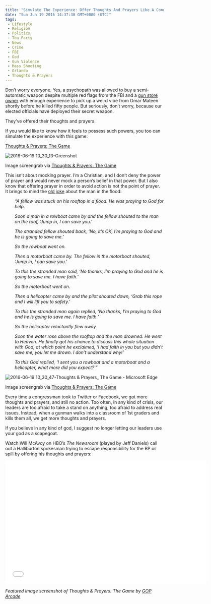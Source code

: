 ```yaml
---
title: "Simulate The Experience: Offer Thoughts And Prayers Like A Congressman (GAME)"
date: "Sun Jun 19 2016 14:37:30 GMT+0000 (UTC)"
tags: 
 - Lifestyle
 - Religion
 - Politics
 - Tea Party
 - News
 - Crime
 - FBI
 - God
 - Gun Violence
 - Mass Shooting
 - Orlando
 - Thoughts & Prayers
---
```

<p><!-- Quick Adsense WordPress Plugin: http://quicksense.net/ --></p><p>Don&#x2019;t worry everyone. Yes, a psychopath was allowed to buy a semi-automatic weapon despite multiple red flags from the FBI and a <a href="http://www.liberalamerica.org/2016/06/18/gun-shop-owner-refused-sell-firearms-omar-mateen-reported-authorities-orlando-attack/">gun store owner</a>&#xA0;with enough experience to pick up a weird vibe from Omar Mateen shortly before he killed fifty people. But seriously, don&#x2019;t worry, because our elected officials have deployed their secret weapon.</p><p>They&#x2019;ve offered their thoughts and prayers.</p><p>If you would like to know how it feels to possess such powers, you&#xA0;too can simulate the experience with this game:</p><p><a href="http://www.thoughtsandprayersthegame.com/" onclick="__gaTracker(&apos;send&apos;, &apos;event&apos;, &apos;outbound-article&apos;, &apos;http://www.thoughtsandprayersthegame.com/&apos;, &apos;Thoughts &amp; Prayers: The Game&apos;);">Thoughts &amp; Prayers: The Game</a></p><div id="attachment_138033" style="width: 971px" class="wp-caption alignnone"><img class="wp-image-138033 size-full" src="//i1.wp.com/cdn.liberalamerica.org/wp-content/uploads/2016/06/2016-06-19-10_30_13-Greenshot.png?resize=961%2C533" alt="2016-06-19 10_30_13-Greenshot" srcset="//i1.wp.com/cdn.liberalamerica.org/wp-content/uploads/2016/06/2016-06-19-10_30_13-Greenshot.png?resize=961%2C533 961w, //i1.wp.com/cdn.liberalamerica.org/wp-content/uploads/2016/06/2016-06-19-10_30_13-Greenshot.png?resize=961%2C533 64w, //i1.wp.com/cdn.liberalamerica.org/wp-content/uploads/2016/06/2016-06-19-10_30_13-Greenshot.png?resize=961%2C533 350w, //i1.wp.com/cdn.liberalamerica.org/wp-content/uploads/2016/06/2016-06-19-10_30_13-Greenshot.png?resize=961%2C533 768w, //i1.wp.com/cdn.liberalamerica.org/wp-content/uploads/2016/06/2016-06-19-10_30_13-Greenshot.png?resize=961%2C533 600w, //i1.wp.com/cdn.liberalamerica.org/wp-content/uploads/2016/06/2016-06-19-10_30_13-Greenshot.png?resize=961%2C533 795w" sizes="(max-width: 961px) 100vw, 961px" data-recalc-dims="1">
<p class="wp-caption-text">Image screengrab via <a href="http://www.thoughtsandprayersthegame.com/" onclick="__gaTracker(&apos;send&apos;, &apos;event&apos;, &apos;outbound-article&apos;, &apos;http://www.thoughtsandprayersthegame.com/&apos;, &apos;Thoughts &amp; Prayers: The Game&apos;);" target="_blank">Thoughts &amp; Prayers: The Game</a></p>
</div><p>This isn&#x2019;t about mocking prayer. I&#x2019;m a Christian, and I don&#x2019;t deny the power of prayer and would never mock a person&#x2019;s belief in that power. But I also know that offering prayer in order to avoid action is not the point of prayer. It brings to mind the <a href="http://truthbook.com/stories/funny-god/the-drowning-man" onclick="__gaTracker(&apos;send&apos;, &apos;event&apos;, &apos;outbound-article&apos;, &apos;http://truthbook.com/stories/funny-god/the-drowning-man&apos;, &apos;old joke&apos;);">old joke</a> about the man in the flood:</p><p style="padding-left: 30px;"><em>&#x201C;A fellow was stuck on his rooftop in a flood. He was praying to God for help.</em></p><p style="padding-left: 30px;"><em>Soon a man in a rowboat came by and the fellow shouted to the man on the roof, &#x2018;Jump in, I can save you.&#x2019;</em></p><p style="padding-left: 30px;"><em>The stranded fellow shouted back, &#x2018;No, it&#x2019;s OK, I&#x2019;m praying to God and he is going to save me.&#x2019;</em></p><p style="padding-left: 30px;"><em>So the rowboat went on.</em></p><p style="padding-left: 30px;"><em>Then a motorboat came by. The fellow in the motorboat shouted, &#x2018;Jump in, I can save you.&#x2019;</em></p><p style="padding-left: 30px;"><em>To this the stranded man said, &#x2018;No thanks, I&#x2019;m praying to God and he is going to save me. I have faith.&#x2019;</em></p><p style="padding-left: 30px;"><em>So the motorboat went on.</em></p><p style="padding-left: 30px;"><em>Then a helicopter came by and the pilot shouted down, &#x2018;Grab this rope and I will lift you to safety.&#x2019;</em></p><p style="padding-left: 30px;"><em>To this the stranded man again replied, &#x2018;No thanks, I&#x2019;m praying to God and he is going to save me. I have faith.&#x2019;</em></p><p style="padding-left: 30px;"><em>So the helicopter reluctantly flew away.</em></p><p style="padding-left: 30px;"><em>Soon the water rose above the rooftop and the man drowned. He went to Heaven. He finally got his chance to discuss this whole situation with God, at which point he exclaimed, &#x2018;I had faith in you but you didn&#x2019;t save me, you let me drown. I don&#x2019;t understand why!&#x2019;</em></p><p style="padding-left: 30px;"><em>To this God replied, &#x2018;I sent you a rowboat and a motorboat and a helicopter, what more did you expect?&apos;&#x201D;</em></p><div id="attachment_138034" style="width: 530px" class="wp-caption aligncenter"><img class="wp-image-138034 size-full" src="//i2.wp.com/cdn.liberalamerica.org/wp-content/uploads/2016/06/2016-06-19-10_30_47-Thoughts-Prayers_-The-Game-%E2%80%8E-Microsoft-Edge.png?resize=520%2C408" alt="2016-06-19 10_30_47-Thoughts &amp; Prayers_ The Game &#x200E;- Microsoft Edge" data-recalc-dims="1">
<p class="wp-caption-text">Image screengrab via <a href="http://www.thoughtsandprayersthegame.com/" onclick="__gaTracker(&apos;send&apos;, &apos;event&apos;, &apos;outbound-article&apos;, &apos;http://www.thoughtsandprayersthegame.com/&apos;, &apos;Thoughts &amp; Prayers: The Game&apos;);" target="_blank">Thoughts &amp; Prayers: The Game</a></p>
</div><p>Every time a congressman took to Twitter or Facebook, we got more thoughts and prayers, and still no action. Too often, in any kind of crisis, our leaders are too afraid to take a stand on anything; too afraid to address real issues. Instead, when a gunman walks into a classroom of 1st graders and kills them all, we get more thoughts and prayers.</p><p>If you believe in any kind of god, I suggest no longer letting our leaders use your god as a scapegoat.</p><p>Watch Will McAvoy on HBO&#x2019;s&#xA0;<em>The Newsroom</em> (played by Jeff Daniels) call out a Halliburton spokesman trying to escape responsibility for the BP oil spill by offering his thoughts and prayers:</p><p><!-- Quick Adsense WordPress Plugin: http://quicksense.net/ --></p><p><span class="embed-youtube" style="text-align:center; display: block;"><iframe class="youtube-player" type="text/html" width="640" height="390" src="//www.youtube.com/embed/9DZd1GV_0WA?version=3&amp;rel=1&amp;fs=1&amp;autohide=2&amp;showsearch=0&amp;showinfo=1&amp;iv_load_policy=1&amp;wmode=transparent" allowfullscreen="true" style="border:0;"></iframe></span></p><p><em>Featured image screenshot of Thoughts &amp; Prayers: The Game by <a href="http://www.thoughtsandprayersthegame.com/" onclick="__gaTracker(&apos;send&apos;, &apos;event&apos;, &apos;outbound-article&apos;, &apos;http://www.thoughtsandprayersthegame.com/&apos;, &apos;GOP Arcade&apos;);">GOP Arcade</a></em></p><div style="font-size:0px;height:0px;line-height:0px;margin:0;padding:0;clear:both"></div>
